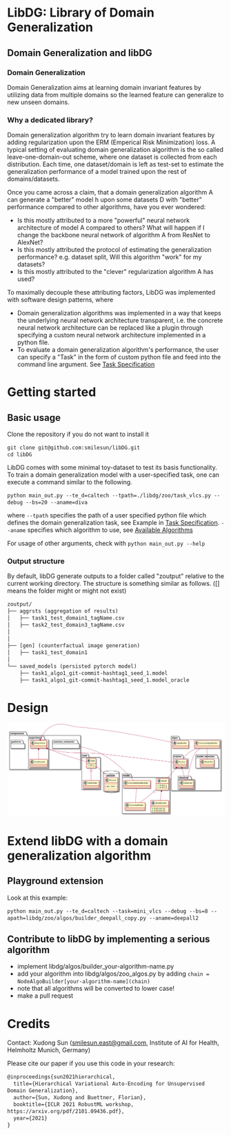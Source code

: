 LibDG: Library of Domain Generalization
================================================
## Domain Generalization and libDG

### Domain Generalization

Domain Generalization aims at learning domain invariant features by utilizing data from multiple domains so the learned feature can generalize to new unseen domains. 


### Why a dedicated library?

Domain generalization algorithm try to learn domain invariant features by adding regularization upon the ERM (Emperical Risk Minimization) loss. A typical setting of evaluating domain generalization algorithm is the so called leave-one-domain-out scheme, where one dataset is collected from each distribution. Each time, one dataset/domain is left as test-set to estimate the generalization performance of a model trained upon the rest of domains/datasets.


Once you came across a claim,  that a domain generalization algorithm A can generate a "better" model  h upon some datasets D with "better" performance compared to other algorithms, have you ever wondered:

- Is this mostly attributed to a more "powerful" neural network architecture of model A compared to others? What will happen if I change the backbone neural network of algorithm A from ResNet to AlexNet?
- Is this mostly attributed the protocol of estimating the generalization performance? e.g. dataset split, Will this algorithm "work" for my datasets?
- Is this mostly attributed to the "clever" regularization algorithm A has used?

To maximally decouple these attributing factors, LibDG was implemented with software design patterns, where

- Domain generalization algorithms was implemented in a way that keeps the underlying neural network architecture transparent, i.e. the concrete neural network architecture can be replaced like a plugin through specifying a custom neural network architecture implemented in a python file.
- To evaluate a domain generalization algorithm's performance, the user can specify a "Task" in the form of custom python file and feed into the command line argument. See [Task Specification](libdg/tasks/README.md) 

# Getting started
## Basic usage
Clone the repository if you do not want to install it
```
git clone git@github.com:smilesun/libDG.git
cd libDG
```
LibDG comes with some minimal toy-dataset to test its basis functionality. To train a domain generalization model with a user-specified task, one can execute a command similar to the following.
```
python main_out.py --te_d=caltech --tpath=./libdg/zoo/task_vlcs.py --debug --bs=20 --aname=diva
```
where `--tpath` specifies the path of a user specified python file which defines the domain generalization task, see Example in [Task Specification](libdg/tasks/README.md). `--aname` specifies which algorithm to use, see [Available Algorithms](libdg/algos/README.md)

For usage of other arguments, check with `python main_out.py --help`

### Output structure
By default, libDG generate outputs to a folder called "zoutput" relative to the current working directory. The structure is something similar as follows. ([] means the folder might or might not exist)

```
zoutput/
├── aggrsts (aggregation of results)
│   ├── task1_test_domain1_tagName.csv
│   ├── task2_test_domain3_tagName.csv
│   
│  
├── [gen] (counterfactual image generation)
│   ├── task1_test_domain1
│   
└── saved_models (persisted pytorch model)
    ├── task1_algo1_git-commit-hashtag1_seed_1.model
    ├── task1_algo1_git-commit-hashtag1_seed_1.model_oracle
```

# Design
![Design Diagram](libDG.svg)

# Extend libDG with a domain generalization algorithm

## Playground extension
Look at this example:
```
python main_out.py --te_d=caltech --task=mini_vlcs --debug --bs=8 --apath=libdg/zoo/algos/builder_deepall_copy.py --aname=deepall2
```

## Contribute to libDG by implementing a serious algorithm
- implement libdg/algos/builder_your-algorithm-name.py
- add your algorithm into libdg/algos/zoo_algos.py by adding `chain = NodeAlgoBuilder[your-algorithm-name](chain)`
- note that all algorithms will be converted to lower case!
- make a pull request

# Credits
Contact: Xudong Sun (smilesun.east@gmail.com, Institute of AI for Health, Helmholtz Munich, Germany)

Please cite our paper if you use this code in your research:
```
@inproceedings{sun2021hierarchical,
  title={Hierarchical Variational Auto-Encoding for Unsupervised Domain Generalization},
  author={Sun, Xudong and Buettner, Florian},
  booktitle={ICLR 2021 RobustML workshop, https://arxiv.org/pdf/2101.09436.pdf},
  year={2021}
}
```
